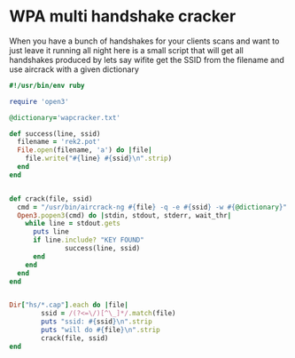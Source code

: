 # WPA multi handshake cracker

When you have a bunch of handshakes for your clients scans and want to just leave it running all night here is a small script that will get all handshakes produced by lets say wifite get the SSID from the filename and use aircrack with a given dictionary

```ruby
#!/usr/bin/env ruby

require 'open3'

@dictionary='wapcracker.txt'

def success(line, ssid)
  filename = 'rek2.pot'
  File.open(filename, 'a') do |file| 
    file.write("#{line} #{ssid}\n".strip) 
  end
end


def crack(file, ssid)
  cmd = "/usr/bin/aircrack-ng #{file} -q -e #{ssid} -w #{@dictionary}"
  Open3.popen3(cmd) do |stdin, stdout, stderr, wait_thr|
    while line = stdout.gets
      puts line
      if line.include? "KEY FOUND"
              success(line, ssid)
      end
    end
  end
end


Dir["hs/*.cap"].each do |file|
        ssid = /(?<=\/)[^\_]*/.match(file)
        puts "ssid: #{ssid}\n".strip
        puts "will do #{file}\n".strip
        crack(file, ssid)
end
```